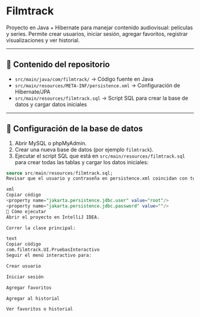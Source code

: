 # Filmtrack

Proyecto en Java + Hibernate para manejar contenido audiovisual: películas y series. Permite crear usuarios, iniciar sesión, agregar favoritos, registrar visualizaciones y ver historial.

---

## 🔹 Contenido del repositorio

- `src/main/java/com/filmtrack/` → Código fuente en Java
- `src/main/resources/META-INF/persistence.xml` → Configuración de Hibernate/JPA
- `src/main/resources/filmtrack.sql` → Script SQL para crear la base de datos y cargar datos iniciales

---

## 🔹 Configuración de la base de datos

1. Abrir MySQL o phpMyAdmin.
2. Crear una nueva base de datos (por ejemplo `filmtrack`).
3. Ejecutar el script SQL que está en `src/main/resources/filmtrack.sql` para crear todas las tablas y cargar los datos iniciales:

```sql
source src/main/resources/filmtrack.sql;
Revisar que el usuario y contraseña en persistence.xml coincidan con tu configuración local de MySQL:

xml
Copiar código
<property name="jakarta.persistence.jdbc.user" value="root"/>
<property name="jakarta.persistence.jdbc.password" value=""/>
🔹 Cómo ejecutar
Abrir el proyecto en IntelliJ IDEA.

Correr la clase principal:

text
Copiar código
com.filmtrack.UI.PruebasInteractivo
Seguir el menú interactivo para:

Crear usuario

Iniciar sesión

Agregar favoritos

Agregar al historial

Ver favoritos o historial


